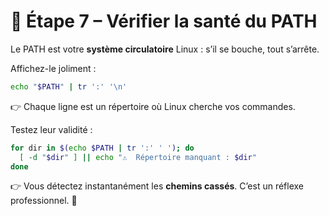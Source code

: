 # 🧩 Étape 7 – Vérifier la santé du PATH

Le PATH est votre **système circulatoire** Linux : s’il se bouche, tout s’arrête.

Affichez-le joliment :

```bash
echo "$PATH" | tr ':' '\n'
````

👉 Chaque ligne est un répertoire où Linux cherche vos commandes.

Testez leur validité :

```bash
for dir in $(echo $PATH | tr ':' ' '); do
  [ -d "$dir" ] || echo "⚠️  Répertoire manquant : $dir"
done
```

👉 Vous détectez instantanément les **chemins cassés**.
C’est un réflexe professionnel. 🧰